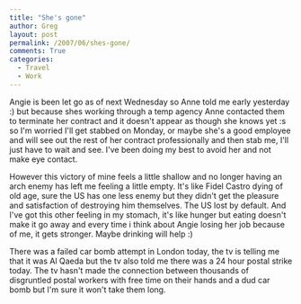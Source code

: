 ```yaml
---
title: "She's gone"
author: Greg
layout: post
permalink: /2007/06/shes-gone/
comments: True
categories:
  - Travel
  - Work
---
```

Angie is been let go as of next Wednesday so Anne told me early yesterday :) but because shes working through a temp agency Anne contacted them to terminate her contract and it doesn't appear as though she knows yet :s so I'm worried I'll get stabbed on Monday, or maybe she's a good employee and will see out the rest of her contract professionally and then stab me, I'll just have to wait and see. I've been doing my best to avoid her and not make eye contact.

However this victory of mine feels a little shallow and no longer having an arch enemy has left me feeling a little empty. It's like Fidel Castro dying of old age, sure the US has one less enemy but they didn't get the pleasure and satisfaction of destroying him themselves. The US lost by default. And I've got this other feeling in my stomach, it's like hunger but eating doesn't make it go away and every time i think about Angie losing her job because of me, it gets stronger. Maybe drinking will help :)

There was a failed car bomb attempt in London today, the tv is telling me that it was Al Qaeda but the tv also told me there was a 24 hour postal strike today. The tv hasn't made the connection between thousands of disgruntled postal workers with free time on their hands and a dud car bomb but I'm sure it won't take them long.